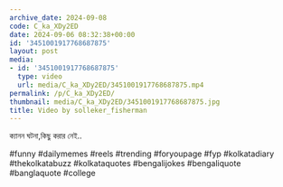 ```yaml
---
archive_date: 2024-09-08
code: C_ka_XDy2ED
date: 2024-09-06 08:32:38+00:00
id: '3451001917768687875'
layout: post
media:
- id: '3451001917768687875'
  type: video
  url: media/C_ka_XDy2ED/3451001917768687875.mp4
permalink: /p/C_ka_XDy2ED/
thumbnail: media/C_ka_XDy2ED/3451001917768687875.jpg
title: Video by solleker_fisherman
---
```


ক্যানন ঘটনা,কিছু করার নেই..  
  
#funny #dailymemes #reels #trending #foryoupage #fyp  #kolkatadiary #thekolkatabuzz #kolkataquotes  #bengalijokes #bengaliquote #banglaquote #college